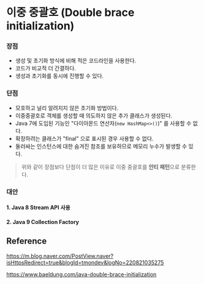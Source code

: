 # 이중 중괄호 (Double brace initialization)



### 장점

- 생성 및 초기화 방식에 비해 적은 코드라인을 사용한다.
- 코드가 비교적 더 간결하다.
- 생성과 초기화를 동시에 진행할 수 있다.

### 단점

- 모호하고 널리 알려지지 않은 초기화 방법이다.
- 이중중괄호로 객체를 생성할 때 의도하지 않은 추가 클래스가 생성된다.
- Java 7에 도입된 기능인 "다이아몬드 연산자(```new HashMap<>()```)" 를 사용할 수 없다.
- 확장하려는 클래스가 "final" 으로 표시된 경우 사용할 수 없다.
- 둘러싸는 인스턴스에 대한 숨겨진 참조를 보유하므로 메모리 누수가 발생할 수 있다.

> 위와 같이 장점보다 단점이 더 많은 이유로 이중 중괄호를 **안티 패턴**으로 분류한다.

### 대안

#### 1. Java 8 Stream API 사용


#### 2. Java 9 Collection Factory

## Reference

https://m.blog.naver.com/PostView.naver?isHttpsRedirect=true&blogId=tmondev&logNo=220821035275

https://www.baeldung.com/java-double-brace-initialization